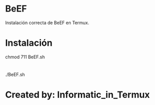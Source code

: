 # BeEF
Instalación correcta de BeEF en Termux.
# Instalación
chmod 711 BeEF.sh
#
./BeEF.sh
#
# Created by: Informatic_in_Termux
